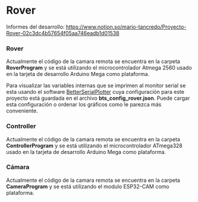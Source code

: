 # Rover
Informes del desarrollo: https://www.notion.so/mario-tancredo/Proyecto-Rover-02c3dc4b57654f05aa746eadb1d01538

### Rover
Actualmente el código de la camara remota se encuentra en la carpeta **RoverProgram** y se está utilizando el microcontrolador Atmega 2560 usado en la tarjeta de desarrollo Arduino Mega como plataforma.

Para visualizar las variables internas que se imprimen al monitor serial se esta usando el software [BetterSerialPlotter](https://github.com/nathandunk/BetterSerialPlotter) cuya configuración para este proyecto está guardada en el archivo **bts_config_rover.json**. Puede cargar esta configuración o ordenar los gráficos como le parezca más conveniente.

### Controller
Actualmente el código de la camara remota se encuentra en la carpeta **ControllerProgram** y se está utilizando el microcontrolador ATmega328 usado en la tarjeta de desarrollo Arduino Mega como plataforma.

### Cámara
Actualmente el código de la camara remota se encuentra en la carpeta **CameraProgram** y se está utilizando el modulo ESP32-CAM como plataforma.
